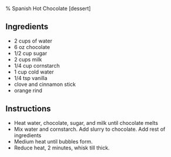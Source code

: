 % Spanish Hot Chocolate [dessert]

## Ingredients 

- 2 cups of water
- 6 oz chocolate
- 1/2 cup sugar 
- 2 cups milk
- 1/4 cup cornstarch 
- 1 cup cold water
- 1/4 tsp vanilla
- clove and cinnamon stick
- orange rind

## Instructions

- Heat water, chocolate, sugar, and milk until chocolate melts
- Mix water and cornstarch. Add slurry to chocolate. Add rest of ingredients
- Medium heat until bubbles form. 
- Reduce heat, 2 minutes, whisk till thick. 